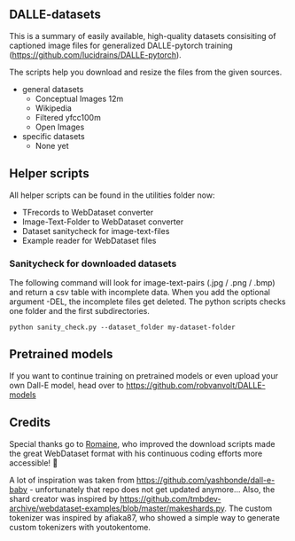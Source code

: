 ## DALLE-datasets
This is a summary of easily available, high-quality datasets consisiting of captioned image files for generalized DALLE-pytorch training (https://github.com/lucidrains/DALLE-pytorch).

The scripts help you download and resize the files from the given sources.

* general datasets
  * Conceptual Images 12m
  * Wikipedia
  * Filtered yfcc100m
  * Open Images
* specific datasets
  * None yet


## Helper scripts

All helper scripts can be found in the utilities folder now:
* TFrecords to WebDataset converter
* Image-Text-Folder to WebDataset converter
* Dataset sanitycheck for image-text-files
* Example reader for WebDataset files


### Sanitycheck for downloaded datasets

The following command will look for image-text-pairs (.jpg / .png / .bmp) and return a csv table with incomplete data.
When you add the optional argument -DEL, the incomplete files get deleted. The python scripts checks one folder and the first subdirectories.

```python sanity_check.py --dataset_folder my-dataset-folder```


## Pretrained models

If you want to continue training on pretrained models or even upload your own Dall-E model, head over to https://github.com/robvanvolt/DALLE-models

## Credits

Special thanks go to <a href="https://github.com/rom1504">Romaine</a>, who improved the download scripts made the great WebDataset format with his continuous coding efforts more accessible! 🙏 

A lot of inspiration was taken from https://github.com/yashbonde/dall-e-baby - unfortunately that repo does not get updated anymore...
Also, the shard creator was inspired by https://github.com/tmbdev-archive/webdataset-examples/blob/master/makeshards.py.
The custom tokenizer was inspired by afiaka87, who showed a simple way to generate custom tokenizers with youtokentome.
